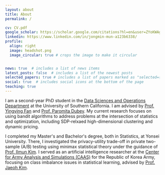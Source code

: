 ```yaml
---
layout: about
title: About
permalink: /

cv: CV.pdf
google_scholar: https://scholar.google.com/citations?hl=en&user=ZYoKWAgAAAAJ
linkedin: https://www.linkedin.com/in/jongmin-mun-a123b6338/
profile:
  align: right
  image: headshot.png
  image_circular: true # crops the image to make it circular


news: true  # includes a list of news items
latest_posts: false  # includes a list of the newest posts
selected_papers: true # includes a list of papers marked as "selected={true}"
social: true  # includes social icons at the bottom of the page
teaching: true
---
```


I am a second-year PhD student in the [Data Sciences and Operations Department](https://www.marshall.usc.edu/departments/data-sciences-and-operations)
at the University of Southern California. I am advised by [Prof. Yingying Fan](https://faculty.marshall.usc.edu/yingying-fan/) and [Prof. Paromita Dubey](https://www.paromitadubey.com/). My current research focuses on using bandit algorithms to address problems at the intersection of statistics and optimization, including SDP-relxaed high-dimensional clustering and dynamic pricing. 

I completed my Master's and Bachelor's degree, both in Statistics, at  Yonsei University. There, I investigated  the privacy-utility trade-off in private two-sample (A/B) testing using minimax statistical theory under the guidance of [Prof. Ilmun Kim](https://ilmunk.github.io/). I served as an artificial intelligence researcher at the [Center for Army Analysis and Simulations (CAAS)](https://www.army.mil.kr/english/357/subview.do) for the Republic of Korea Army, focusing on class imbalance issues in statistical learning, advised by [Prof. Jaeoh Kim](https://sites.google.com/inha.ac.kr/pcrl/members/professor?authuser=0).
